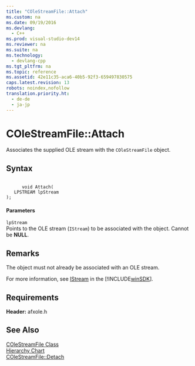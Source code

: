 ```yaml
---
title: "COleStreamFile::Attach"
ms.custom: na
ms.date: 09/19/2016
ms.devlang: 
  - C++
ms.prod: visual-studio-dev14
ms.reviewer: na
ms.suite: na
ms.technology: 
  - devlang-cpp
ms.tgt_pltfrm: na
ms.topic: reference
ms.assetid: 42e11c35-aca6-40b5-92f3-659497830575
caps.latest.revision: 13
robots: noindex,nofollow
translation.priority.ht: 
  - de-de
  - ja-jp
---
```

# COleStreamFile::Attach
Associates the supplied OLE stream with the `COleStreamFile` object.  
  
## Syntax  
  
```  
  
      void Attach(  
   LPSTREAM lpStream   
);  
```  
  
#### Parameters  
 `lpStream`  
 Points to the OLE stream (`IStream`) to be associated with the object. Cannot be **NULL**.  
  
## Remarks  
 The object must not already be associated with an OLE stream.  
  
 For more information, see [IStream](http://msdn.microsoft.com/library/windows/desktop/aa380034) in the [!INCLUDE[winSDK](../vs140/includes/winSDK_md.md)].  
  
## Requirements  
 **Header:** afxole.h  
  
## See Also  
 [COleStreamFile Class](../vs140/COleStreamFile-Class.md)   
 [Hierarchy Chart](../vs140/Hierarchy-Chart.md)   
 [COleStreamFile::Detach](../vs140/COleStreamFile--Detach.md)